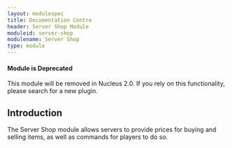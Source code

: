 ```yaml
---
layout: modulespec
title: Documentation Centre
header: Server Shop Module
moduleid: server-shop
modulename: Server Shop
type: module
---
```


<div class="panel panel-danger">
    <div class="panel-heading">
        <h4>Module is Deprecated</h4>
    </div>
    <div class="panel-body">
        This module will be removed in Nucleus 2.0. If you rely on this functionality, please search for a new plugin.
    </div>
</div>

## Introduction

The Server Shop module allows servers to provide prices for buying and selling items, as well as commands for players to do so.